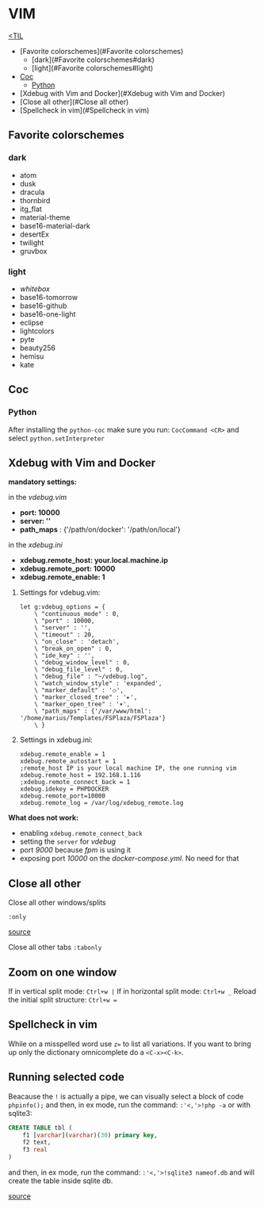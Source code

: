 # VIM
[<TIL](Programming.md)
- [Favorite colorschemes](#Favorite colorschemes)
    - [dark](#Favorite colorschemes#dark)
    - [light](#Favorite colorschemes#light)
- [Coc](#Coc)
    - [Python](#Coc#Python)
- [Xdebug with Vim and Docker](#Xdebug with Vim and Docker)
- [Close all other](#Close all other)
- [Spellcheck in vim](#Spellcheck in vim)

## Favorite colorschemes

### dark
* atom
* dusk
* dracula
* thornbird
* itg_flat
* material-theme
* base16-material-dark
* desertEx
* twilight
* gruvbox

### light
* _whitebox_
* base16-tomorrow
* base16-github
* base16-one-light
* eclipse
* lightcolors
* pyte
* beauty256
* hemisu
* kate


## Coc
### Python
After installing the `python-coc` make sure you run:
`CocCommand <CR>`  and select `python.setInterpreter`


## Xdebug with Vim and Docker

**mandatory settings:**

in the _vdebug.vim_

* **port: 10000**
* **server: ''**
* **path_maps** : {'/path/on/docker': '/path/on/local'}

in the _xdebug.ini_

* **xdebug.remote_host: your.local.machine.ip**
* **xdebug.remote_port: 10000**
* **xdebug.remote_enable: 1**

1. Settings for vdebug.vim:

    ```
    let g:vdebug_options = {
        \ "continuous_mode" : 0,
        \ "port" : 10000,
        \ "server" : '',
        \ "timeout" : 20,
        \ "on_close" : 'detach',
        \ "break_on_open" : 0,
        \ "ide_key" : '',
        \ "debug_window_level" : 0,
        \ "debug_file_level" : 0,
        \ "debug_file" : "~/vdebug.log",
        \ "watch_window_style" : 'expanded',
        \ "marker_default" : '⬦',
        \ "marker_closed_tree" : '▸',
        \ "marker_open_tree" : '▾',
        \ "path_maps" : {'/var/www/html': '/home/marius/Templates/FSPlaza/FSPlaza'}
        \ }
     ```

2. Settings in xdebug.ini:

    ```
    xdebug.remote_enable = 1
    xdebug.remote_autostart = 1
    ;remote_host IP is your local machine IP, the one running vim
    xdebug.remote_host = 192.168.1.116
    ;xdebug.remote_connect_back = 1
    xdebug.idekey = PHPDOCKER
    xdebug.remote_port=10000
    xdebug.remote_log = /var/log/xdebug_remote.log
    ```

**What does not work:**
+ enabling `xdebug.remote_connect_back`
+ setting the `server` for _vdebug_
+ port _9000_ because _fpm_ is using it
+ exposing port _10000_ on the _docker-compose.yml_. No need for that


## Close all other
Close all other windows/splits

`:only`

[source](https://github.com/jbranchaud/til/blob/master/vim/close-all-other-windows.md)

Close all other tabs
`:tabonly`

## Zoom on one window
If in vertical split mode:
`Ctrl+w |`
If in horizontal split mode:
`Ctrl+w _`
Reload the initial split structure:
`Ctrl+w =`


## Spellcheck in vim
While on a misspelled word use `z=` to list all variations.
If you want to bring up only the dictionary omnicomplete do a `<C-x><C-k>`.

## Running selected code
Beacause the `!` is actually a pipe, we can visually select a block of code
`phpinfo();`
and then, in ex mode, run the command:
`:'<,'>!php -a`
or with sqlite3:
```SQL
CREATE TABLE tbl (
    f1 [varchar](varchar)(30) primary key,
    f2 text,
    f3 real
)
```
and then, in ex mode, run the command:
`:'<,'>!sqlite3 nameof.db`
and will create the table inside sqlite db.

[source](https://dl.suckless.org/slcon/2019/slcon-2019-03-marc_chantreux-acme_changed_my_life.webm)
